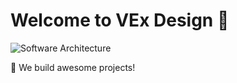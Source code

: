 # Welcome to VEx Design 👋

![Software Architecture](https://raw.githubusercontent.com/VEx-Design/.github/edit/main/profile/SoftwareArchitecture.png)

🚀 We build awesome projects!
